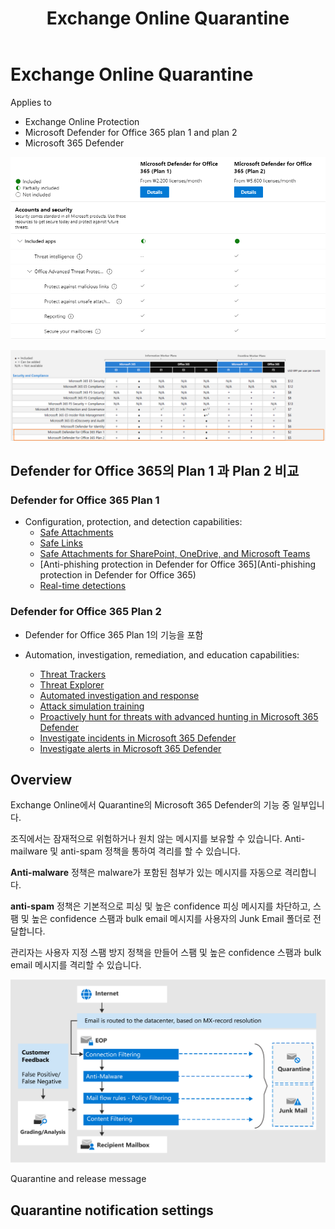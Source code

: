 ﻿---
title: Exchange Online Quarantine
filename: Exchange\ExchangeOnline\Exchange-Online-Quarantine.md
ms.date: 2022.05.27
---

# Exchange Online Quarantine

Applies to

- Exchange Online Protection
- Microsoft Defender for Office 365 plan 1 and plan 2
- Microsoft 365 Defender


![compare-defender-for-o365-plan1-and-plan2](https://github.com/kj-park/tech/blob/main/Exchange/media/compare-defender-for-o365-plan1-and-plan2.png?raw=true)

![compare-defender-for-o365-included-canbeadded-subscriptions](https://github.com/kj-park/tech/blob/main/Exchange/media/compare-defender-for-o365-included-canbeadded-subscriptions.png?raw=true)

## Defender for Office 365의 Plan 1 과 Plan 2 비교

### Defender for Office 365 Plan 1

- Configuration, protection, and detection capabilities:
    - [Safe Attachments](https://docs.microsoft.com/en-us/microsoft-365/security/office-365-security/safe-attachments?view=o365-worldwide)
    - [Safe Links](https://docs.microsoft.com/en-us/microsoft-365/security/office-365-security/safe-links?view=o365-worldwide)
    - [Safe Attachments for SharePoint, OneDrive, and Microsoft Teams](https://docs.microsoft.com/en-us/microsoft-365/security/office-365-security/mdo-for-spo-odb-and-teams?view=o365-worldwide)
    - [Anti-phishing protection in Defender for Office 365](Anti-phishing protection in Defender for Office 365)
    - [Real-time detections](https://docs.microsoft.com/en-us/microsoft-365/security/office-365-security/threat-explorer?view=o365-worldwide)

### Defender for Office 365 Plan 2

- Defender for Office 365 Plan 1의 기능을 포함

- Automation, investigation, remediation, and education capabilities:
    - [Threat Trackers](https://docs.microsoft.com/en-us/microsoft-365/security/office-365-security/threat-trackers?view=o365-worldwide)
    - [Threat Explorer](https://docs.microsoft.com/en-us/microsoft-365/security/office-365-security/threat-explorer?view=o365-worldwide)
    - [Automated investigation and response](https://docs.microsoft.com/en-us/microsoft-365/security/office-365-security/office-365-air?view=o365-worldwide)
    - [Attack simulation training](https://docs.microsoft.com/en-us/microsoft-365/security/office-365-security/attack-simulation-training?view=o365-worldwide)
    - [Proactively hunt for threats with advanced hunting in Microsoft 365 Defender](https://docs.microsoft.com/en-us/microsoft-365/security/defender/advanced-hunting-overview?view=o365-worldwide)
    - [Investigate incidents in Microsoft 365 Defender](https://docs.microsoft.com/en-us/microsoft-365/security/defender/investigate-incidents?view=o365-worldwide)
    - [Investigate alerts in Microsoft 365 Defender](https://docs.microsoft.com/en-us/microsoft-365/security/defender/investigate-alerts?view=o365-worldwide)


## Overview

Exchange Online에서 Quarantine의 Microsoft 365 Defender의 기능 중 일부입니다.

조직에서는 잠재적으로 위험하거나 원치 않는 메시지를 보유할 수 있습니다. Anti-mailware 및 anti-spam 정책을 통하여 격리를 할 수 있습니다.

**Anti-malware** 정책은 malware가 포함된 첨부가 있는 메시지를 자동으로 격리합니다.

**anti-spam** 정책은 기본적으로 피싱 및 높은 confidence 피싱 메시지를 차단하고, 스팸 및 높은 confidence 스팸과 bulk email 메시지를 사용자의 Junk Email 폴더로 전달합니다.

관리자는 사용자 지정 스팸 방지 정책을 만들어 스팸 및 높은 confidence 스팸과 bulk email 메시지를 격리할 수 있습니다.

![how-eop-works](https://github.com/kj-park/tech/blob/main/Exchange/media/how-eop-works.png?raw=true)


Quarantine and release message







## Quarantine notification settings
